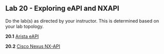 ## Lab 20 - Exploring eAPI and NXAPI 

Do the lab(s) as directed by your instructor.  This is determined based on your lab topology.

**20.1** [Arista eAPI](Lab_20_1_Exploring_eAPI.md)

**20.2** [Cisco Nexus NX-API](Lab_20_2_Exploring_NXAPI.md)

